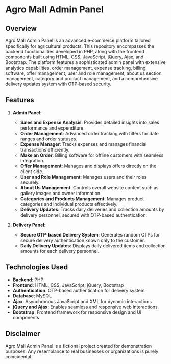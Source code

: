 # Agro Mall Admin Panel

## Overview
 Agro Mall Admin Panel is an advanced e-commerce platform tailored specifically for agricultural products. This repository encompasses the backend functionalities developed in PHP, along with the frontend components built using HTML, CSS, JavaScript, jQuery, Ajax, and Bootstrap. The platform features a sophisticated admin panel with extensive analytics capabilities, order management, expense tracking, billing software, offer management, user and role management, about us section management, category and product management, and a comprehensive delivery updates system with OTP-based security.

## Features

1. **Admin Panel**:
   - **Sales and Expense Analysis**: Provides detailed insights into sales performance and expenditure.
   - **Order Management**: Advanced order tracking with filters for date ranges and order statuses.
   - **Expense Manager**: Tracks expenses and manages financial transactions efficiently.
   - **Make an Order**: Billing software for offline customers with seamless integration.
   - **Offer Management**: Manages and displays offers directly on the client side.
   - **User and Role Management**: Manages users and their roles securely.
   - **About Us Management**: Controls overall website content such as gallery images and owner information.
   - **Categories and Products Management**: Manages product categories and individual products effectively.
   - **Delivery Updates**: Tracks daily deliveries and collection amounts by delivery personnel, secured with OTP-based authentication.

2. **Delivery Panel**:
   - **Secure OTP-based Delivery System**: Generates random OTPs for secure delivery authentication known only to the customer.
   - **Daily Delivery Updates**: Displays daily delivered items and collection amounts for each delivery personnel.

## Technologies Used
- **Backend**: PHP
- **Frontend**: HTML, CSS, JavaScript, jQuery, Bootstrap
- **Authentication**: OTP-based authentication for delivery system
- **Database**: MySQL
- **Ajax**: Asynchronous JavaScript and XML for dynamic interactions
- **jQuery and Ajax**: Enables seamless and responsive web interactions
- **Bootstrap**: Frontend framework for responsive design and UI components

## Disclaimer
 Agro Mall Admin Panel is a fictional project created for demonstration purposes. Any resemblance to real businesses or organizations is purely coincidental.
